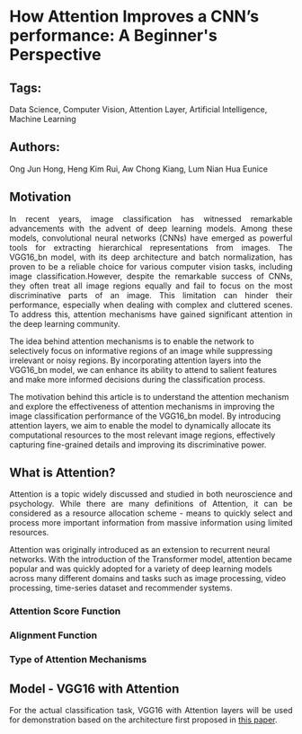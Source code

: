 <!DOCTYPE html>
<html>
<head>
  <meta charset="UTF-8">
</head>
<body>
  <h1>How Attention Improves a CNN’s performance: A Beginner's Perspective</h1>
  <h2>Tags:</h2>
  <p>Data Science, Computer Vision, Attention Layer, Artificial Intelligence, Machine Learning</p>
  <h2>Authors:</h2>
  <p>Ong Jun Hong, Heng Kim Rui, Aw Chong Kiang, Lum Nian Hua Eunice</p>
  
  <h2>Motivation</h2>

  <p align="justify">
In recent years, image classification has witnessed remarkable advancements with the advent of deep learning models. Among these models, convolutional neural networks (CNNs) have emerged as powerful tools for extracting hierarchical representations from images. The VGG16_bn model, with its deep architecture and batch normalization, has proven to be a reliable choice for various computer vision tasks, including image classification.However, despite the remarkable success of CNNs, they often treat all image regions equally and fail to focus on the most discriminative parts of an image. This limitation can hinder their performance, especially when dealing with complex and cluttered scenes. To address this, attention mechanisms have gained significant attention in the deep learning community.

The idea behind attention mechanisms is to enable the network to selectively focus on informative regions of an image while suppressing irrelevant or noisy regions. By incorporating attention layers into the VGG16_bn model, we can enhance its ability to attend to salient features and make more informed decisions during the classification process.

The motivation behind this article is to understand the attention mechanism and explore the effectiveness of attention mechanisms in improving the image classification performance of the VGG16_bn model. By introducing attention layers, we aim to enable the model to dynamically allocate its computational resources to the most relevant image regions, effectively capturing fine-grained details and improving its discriminative power.
  </p>

  <h2> What is Attention? </h2>
  <p align="justify">
Attention is a topic widely discussed and studied in both neuroscience and psychology. While there are many definitions of Attention, it can be considered as a resource allocation scheme - means to quickly select and process more important information from massive information using limited resources.

Attention was originally introduced as an extension to recurrent neural networks. With the introduction of the Transformer model, attention became popular and was quickly adopted for a variety of deep learning models across many different domains and tasks such as image processing, video processing, time-series dataset and recommender systems.
  </p>

  <h3> Attention Score Function </h3>
  <h3> Alignment Function </h3>  
  <h3> Type of Attention Mechanisms </h3>

  <h2> Model - VGG16 with Attention </h2>
  <p align="justify">
For the actual classification task, VGG16 with Attention layers will be used for demonstration based on the architecture first proposed in <a href="https://www2.cs.sfu.ca/~hamarneh/ecopy/ipmi2019.pdf?ref=blog.paperspace.com">this paper</a>.

  </p>
  
</body>
</html>
